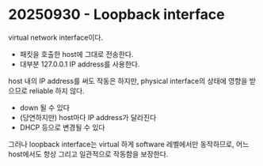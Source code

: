 # 20250930 - Loopback interface

virtual network interface이다.
- 패킷을 호출한 host에 그대로 전송한다.
- 대부분 127.0.0.1 IP address를 사용한다.

host 내의 IP address를 써도 작동은 하지만, physical interface의 상태에 영향을 받으므로 reliable 하지 않다.
- down 될 수 있다
- (당연하지만) host마다 IP address가 달라진다
- DHCP 등으로 변경될 수 있다

그러나 loopback interface는 virtual 하게 software 레벨에서만 동작하므로,
어느 host에서도 항상 그리고 일관적으로 작동함을 보장한다.

